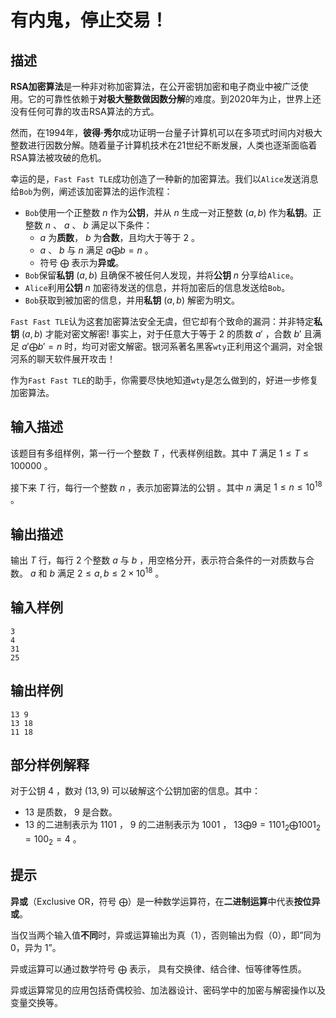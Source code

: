 # 有内鬼，停止交易！
## 描述

**RSA加密算法**是一种非对称加密算法，在公开密钥加密和电子商业中被广泛使用。它的可靠性依赖于**对极大整数做因数分解**的难度。到2020年为止，世界上还没有任何可靠的攻击RSA算法的方式。

然而，在1994年，**彼得·秀尔**成功证明一台量子计算机可以在多项式时间内对极大整数进行因数分解。随着量子计算机技术在21世纪不断发展，人类也逐渐面临着RSA算法被攻破的危机。

幸运的是，`Fast Fast TLE`成功创造了一种新的加密算法。我们以`Alice`发送消息给`Bob`为例，阐述该加密算法的运作流程：

- `Bob`使用一个正整数 $n$ 作为**公钥**，并从 $n$ 生成一对正整数 $(a,b)$ 作为**私钥**。正整数 $n$ 、 $a$ 、 $b$ 满足以下条件：
  - $a$ 为**质数**， $b$ 为**合数**，且均大于等于 $2$ 。
  - $a$ 、 $b$ 与 $n$ 满足 $a \bigoplus b = n$ 。
  - 符号 $\bigoplus$ 表示为**异或**。
- `Bob`保留**私钥** $(a,b)$ 且确保不被任何人发现，并将**公钥** $n$ 分享给`Alice`。
- `Alice`利用**公钥** $n$ 加密待发送的信息，并将加密后的信息发送给`Bob`。
- `Bob`获取到被加密的信息，并用**私钥** $(a,b)$ 解密为明文。

`Fast Fast TLE`认为这套加密算法安全无虞，但它却有个致命的漏洞：并非特定**私钥** $(a,b)$ 才能对密文解密!  事实上，对于任意大于等于 $2$ 的质数 $a'$ ，合数 $b'$ 且满足 $a' \bigoplus b' = n$ 时，均可对密文解密。银河系著名黑客`wty`正利用这个漏洞，对全银河系的聊天软件展开攻击！

作为`Fast Fast TLE`的助手，你需要尽快地知道`wty`是怎么做到的，好进一步修复加密算法。

## 输入描述
该题目有多组样例，第一行一个整数 $T$ ，代表样例组数。其中 $T$ 满足 $1 \le T \le 100000$ 。

接下来 $T$ 行，每行一个整数 $n$ ，表示加密算法的公钥 。其中 $n$ 满足 $1 \le n \le 10^{18}$ 。

## 输出描述
输出 $T$ 行，每行 $2$ 个整数 $a$ 与 $b$ ，用空格分开，表示符合条件的一对质数与合数。 $a$ 和 $b$ 满足 $2 \le a,b \le  2\times 10^{18}$ 。

## 输入样例

```
3
4
31
25
```

## 输出样例

```
13 9
13 18
11 18
```

## 部分样例解释
对于公钥 $4$ ，数对 $(13, 9)$ 可以破解这个公钥加密的信息。其中：

- $13$ 是质数， $9$ 是合数。
- $13$ 的二进制表示为 $1101$ ， $9$ 的二进制表示为 $1001$  ， $13 \bigoplus 9 = 1101_{2} \bigoplus 1001_{2}=100_{2}=4$ 。

## 提示

**异或**（Exclusive OR，符号 $\bigoplus$​）是一种数学运算符，在**二进制运算**中代表**按位异或**。 

当仅当两个输入值**不同**时，异或运算输出为真（1），否则输出为假（0），即”同为 0，异为 1”。

异或运算可以通过数学符号 $\bigoplus$ 表示， 具有交换律、结合律、恒等律等性质。 

异或运算常见的应用包括奇偶校验、加法器设计、密码学中的加密与解密操作以及变量交换等。

